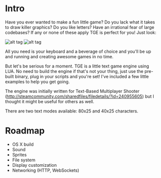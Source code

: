 Intro
=====

Have you ever wanted to make a fun little game? Do you lack what it takes to draw killer graphics? Do you like letters? Have an irrational fear of large codebases? If any or none of these apply TGE is perfect for you! Just look:

![alt tag](https://pbs.twimg.com/media/Btktr7CCMAAg0yh.png)
![alt tag](https://pbs.twimg.com/media/BtifB1oCcAAjqTj.png)

All you need is your keyboard and a beverage of choice and you'll be up and running and creating awesome games in no time.

But let's be serious for a moment. TGE is a little text game engine using LUA. No need to build the engine if that's not your thing, just use the pre-built binary, plug in your scripts and you're set! I've included a few little examples to help you get going.

The engine was initially written for Text-Based Multiplayer Shooter (http://steamcommunity.com/sharedfiles/filedetails/?id=240955605) but I thought it might be useful for others as well.

There are two text modes available: 80x25 and 40x25 characters.


Roadmap
=======

- OS X build
- Sound
- Sprites
- File system
- Display customization
- Networking (HTTP, WebSockets)
